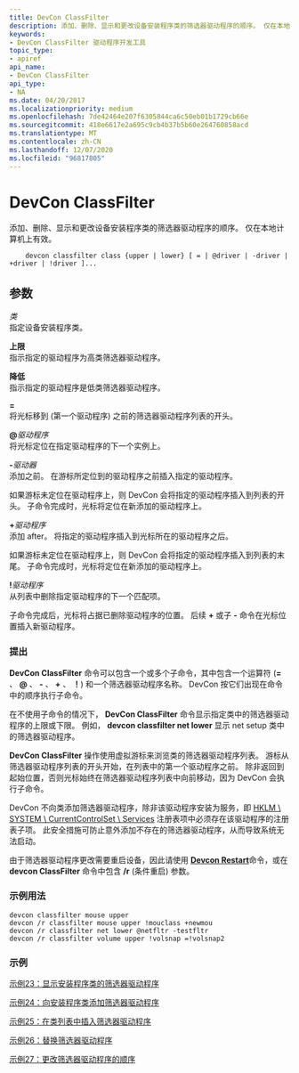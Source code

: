 ```yaml
---
title: DevCon ClassFilter
description: 添加、删除、显示和更改设备安装程序类的筛选器驱动程序的顺序。 仅在本地计算机上有效。
keywords:
- DevCon ClassFilter 驱动程序开发工具
topic_type:
- apiref
api_name:
- DevCon ClassFilter
api_type:
- NA
ms.date: 04/20/2017
ms.localizationpriority: medium
ms.openlocfilehash: 7de42464e207f6305844ca6c50eb01b1729cb66e
ms.sourcegitcommit: 418e6617e2a695c9cb4b37b5b60e264760858acd
ms.translationtype: MT
ms.contentlocale: zh-CN
ms.lasthandoff: 12/07/2020
ms.locfileid: "96817805"
---
```

# <a name="devcon-classfilter"></a>DevCon ClassFilter


添加、删除、显示和更改设备安装程序类的筛选器驱动程序的顺序。 仅在本地计算机上有效。

```
    devcon classfilter class {upper | lower} [ = | @driver | -driver | +driver | !driver ]...
```

## <a name="span-idddk_devcon_classfilter_toolsspanspan-idddk_devcon_classfilter_toolsspanparameters"></a><span id="ddk_devcon_classfilter_tools"></span><span id="DDK_DEVCON_CLASSFILTER_TOOLS"></span>参数


<span id="_______class______"></span><span id="_______CLASS______"></span>*类*   
指定设备安装程序类。

<span id="_______upper______"></span><span id="_______UPPER______"></span>**上限**   
指示指定的驱动程序为高类筛选器驱动程序。

<span id="_______lower______"></span><span id="_______LOWER______"></span>**降低**   
指示指定的驱动程序是低类筛选器驱动程序。

<span id="______________"></span> **=**   
将光标移到 (第一个驱动程序) 之前的筛选器驱动程序列表的开头。

<span id="________driver______"></span><span id="________DRIVER______"></span>**@**<em>驱动程序</em>   
将光标定位在指定驱动程序的下一个实例上。

<span id="-driver"></span><span id="-DRIVER"></span>**-**_驱动器_  
添加之前。 在游标所定位到的驱动程序之前插入指定的驱动程序。

如果游标未定位在驱动程序上，则 DevCon 会将指定的驱动程序插入到列表的开头。 子命令完成时，光标将定位在新添加的驱动程序上。

<span id="________driver______"></span><span id="________DRIVER______"></span>**+**<em>驱动程序</em>   
添加 after。 将指定的驱动程序插入到光标所在的驱动程序之后。

如果游标未定位在驱动程序上，则 DevCon 会将指定的驱动程序插入到列表的末尾。 子命令完成时，光标将定位在新添加的驱动程序上。

<span id="________driver______"></span><span id="________DRIVER______"></span>**!**<em>驱动程序</em>   
从列表中删除指定驱动程序的下一个匹配项。

子命令完成后，光标将占据已删除驱动程序的位置。 后续 **+** 或子 **-** 命令在光标位置插入新驱动程序。

### <a name="span-idcommentsspanspan-idcommentsspancomments"></a><span id="comments"></span><span id="COMMENTS"></span>提出

**DevCon ClassFilter** 命令可以包含一个或多个子命令，其中包含一个运算符 (**=** 、 **@** 、 **-** 、 **+** 、 **！**) 和一个筛选器驱动程序名称。 DevCon 按它们出现在命令中的顺序执行子命令。

在不使用子命令的情况下， **DevCon ClassFilter** 命令显示指定类中的筛选器驱动程序的上限或下限。 例如， **devcon classfilter net lower** 显示 net setup 类中的筛选器驱动程序。

**DevCon ClassFilter** 操作使用虚拟游标来浏览类的筛选器驱动程序列表。 游标从筛选器驱动程序列表的开头开始，在列表中的第一个驱动程序之前。 除非返回到起始位置，否则光标始终在筛选器驱动程序列表中向前移动，因为 DevCon 会执行子命令。

DevCon 不向类添加筛选器驱动程序，除非该驱动程序安装为服务，即 [HKLM \\ SYSTEM \\ CurrentControlSet \\ Services](../install/hklm-system-currentcontrolset-services-registry-tree.md) 注册表项中必须存在该驱动程序的注册表子项。 此安全措施可防止意外添加不存在的筛选器驱动程序，从而导致系统无法启动。

由于筛选器驱动程序更改需要重启设备，因此请使用 [**Devcon Restart**](devcon-restart.md)命令，或在 **devcon ClassFilter** 命令中包含 **/r** (条件重启) 参数。

### <a name="span-idsample_usagespanspan-idsample_usagespansample-usage"></a><span id="sample_usage"></span><span id="SAMPLE_USAGE"></span>示例用法

```
devcon classfilter mouse upper
devcon /r classfilter mouse upper !mouclass +newmou
devcon /r classfilter net lower @netfltr -testfltr
devcon /r classfilter volume upper !volsnap =!volsnap2
```

### <a name="span-idexamplesspanspan-idexamplesspanexamples"></a><span id="examples"></span><span id="EXAMPLES"></span>示例

[示例23：显示安装程序类的筛选器驱动程序](devcon-examples.md#ddk_example_23_display_the_filter_drivers_for_a_setup_class_tools)

[示例24：向安装程序类添加筛选器驱动程序](devcon-examples.md#ddk_example_24_add_a_filter_driver_to_a_setup_class_tools)

[示例25：在类列表中插入筛选器驱动程序](devcon-examples.md#ddk_example_25_insert_a_filter_driver_in_the_class_list_tools)

[示例26：替换筛选器驱动程序](devcon-examples.md#ddk_example_26_replace_a_filter_driver_tools)

[示例27：更改筛选器驱动程序的顺序](devcon-examples.md#ddk_example_27_change_the_order_of_filter_drivers_tools)
